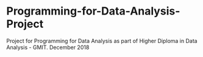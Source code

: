 # Programming-for-Data-Analysis-Project
Project for Programming for Data Analysis as part of Higher Diploma in Data Analysis - GMIT. December 2018
